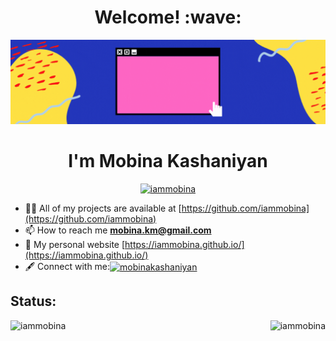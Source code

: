 
<h1 align='center'>Welcome! :wave:</h1>

[![Social banner for mobina](datas/5.gif)](datas/5.gif)

<p align='center'>

<!--
**iammobina/iammobina** is a ✨ _special_ ✨ repository because its `README.md` (this file) appears on your GitHub profile.

Here are some ideas to get you started:

- 🔭 I’m currently working on a machine translation project.

- ✨ I’m interested in Deep Learning , Computer Vision , Natural Language Processing and Machine Learning.

- 📫  You can reach me via email : mobina.km@gmail.com
- 🔭 I’m currently working on ...
- 🌱 I’m currently learning ...
- 👯 I’m looking to collaborate on ...
- 🤔 I’m looking for help with ...
- 💬 Ask me about ...
- 📫 How to reach me: ...
- 😄 Pronouns: ...
- ⚡ Fun fact: ...
-->

<h1 align="center"> I'm Mobina Kashaniyan</h1>

<!-- <p align="left"> <img src="https://komarev.com/ghpvc/?username=iammobina&label=Profile%20views&color=0e75b6&style=flat" alt="iammobina" /> </p> -->

<p align="center"> <a href="https://github.com/ryo-ma/github-profile-trophy"><img src="https://github-profile-trophy.vercel.app/?username=iammobina&row=1&margin-w=15&margin-h=15" alt="iammobina" /></a></p> 

- 👨‍💻 All of my projects are available at [https://github.com/iammobina](https://github.com/iammobina)
- 📫 How to reach me **mobina.km@gmail.com**
- 📝 My personal website [https://iammobina.github.io/](https://iammobina.github.io/) 
- 🖋 Connect with me:<a href="https://linkedin.com/in/mobinakashaniyan" target="blank"><img align="center" src="https://raw.githubusercontent.com/rahuldkjain/github-profile-readme-generator/master/src/images/icons/Social/linked-in-alt.svg" alt="mobinakashaniyan" height="30" width="40" /></a>


<h2 align="left">Status: </h2>


<img align="right" src="https://github-readme-stats.vercel.app/api?username=iammobina&show_icons=true&locale=en&cache_seconds=5" alt="iammobina" />
<img align="left" src="https://github-readme-stats.vercel.app/api/top-langs?username=iammobina&show_icons=true&locale=en&layout=compact&cache_seconds=5" alt="iammobina" />


<!--  <p><img align="center" src="https://github-readme-streak-stats.herokuapp.com/?user=iammobina&" alt="iammobina" /></p>   -->
